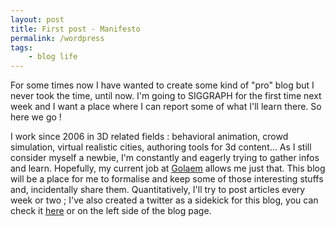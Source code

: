 ```yaml
---
layout: post
title: First post - Manifesto
permalink: /wordpress
tags:
	- blog life
---
```


For some times now I have wanted to create some kind of "pro" blog but I never took the time, until now. I'm going to SIGGRAPH for the first time next week and I want a place where I can report some of what I'll learn there. So here we go !

I work since 2006 in 3D related fields : behavioral animation, crowd simulation, virtual realistic cities, authoring tools for 3d content... As I still consider myself a newbie, I'm constantly and eagerly trying to gather infos and learn. Hopefully, my current job at [Golaem](http://www.golaem.com) allows me just that. This blog will be a place for me to formalise and keep some of those interesting stuffs and, incidentally share them. Quantitatively, I'll try to post articles every week or two ; I've also created a twitter as a sidekick for this blog, you can check it [here](http://www.twitter.com/clodericmars) or on the left side of the blog page.